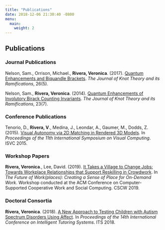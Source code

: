 ```yaml
---
title: "Publications"
date: 2018-12-06 21:30:40 -0800
menu:
  main:
    weight: 2
---
```



## Publications

### Journal Publications
Nelson, Sam., Orrison, Michael., **Rivera, Veronica**. (2017). [Quantum Enhancements and Biquandle Brackets][biquandle]. *The Journal of Knot Theory and its Ramifications*, 26(5). 

Nelson, Sam., **Rivera, Veronica**. (2014). [Quantum Enhancements of Involutory Birack Counting Invariants][invariants]. *The Journal of Knot Theory and its Ramifications*, 23(7). 

### Conference Publications
Tenorio, D., **Rivera, V**., Medina, J., Leondar, A., Gaumer, M., Dodds, Z. (2015). [Visual Autonomy via 2D Matching in Rendered 3D Models][isvc15]. In *Proceedings of the 11th International Symposium on Visual Computing*. ISVC 2015.

### Workshop Papers 
**Rivera, Veronica**., Lee, David. (2019). [It Takes a Village to Change Jobs: Towards Workplace Relationships that Support Reskilling in Crowdwork][cscw19]. In *The Future of Work(places): Creating a Sense of Place for On-Demand Work*. Workshop conducted at the ACM Conference on Computer-Supported Cooperative Work and Social Computing. CSCW 2019. 

### Doctoral Consortia 
**Rivera, Veronica**. (2018). [A New Approach to Testing Children with Autism Spectrum Disorders Using Affect][its18]. In *Proceedings of the 14th International Conference on Intelligent Tutoring Systems*. ITS 2018. 

[biquandle]: /docs/biquandle-brackets.pdf
[invariants]: /docs/counting-invariants.pdf
[cscw19]: /docs/cscw19-workshop.pdf
[its18]: /docs/its-dc.pdf
[isvc15]: /docs/visual-autonomy.pdf
